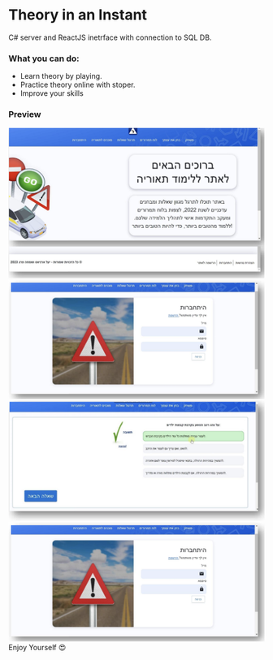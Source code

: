 # Theory in an Instant
C# server and ReactJS inetrface with connection to SQL DB.

### What you can do:
- Learn theory by playing.
- Practice theory online with stoper.
- Improve your skills

### Preview
![Home page](https://github.com/simchaFarag/theory-in-an-instant/blob/main/Screenshot%202024-07-23%20at%2015.46.45.png)
![Practice](https://github.com/simchaFarag/theory-in-an-instant/blob/main/Screenshot%202024-07-23%20at%2015.46.51.png)
![Test](https://github.com/simchaFarag/theory-in-an-instant/blob/main/Screenshot%202024-07-23%20at%2015.51.48.png)
![Questions](https://github.com/simchaFarag/theory-in-an-instant/blob/main/Screenshot%202024-07-23%20at%2015.46.51.png)
Enjoy Yourself 😍
